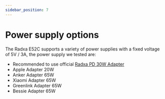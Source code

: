 ```yaml
---
sidebar_position: 7
---
```


# Power supply options

The Radxa E52C supports a variety of power supplies with a fixed voltage of 5V / 3A, the power supply we tested are:

- Recommended to use official [Radxa PD 30W Adapter](/accessories/pd_30w)
- Apple Adapter 20W
- Anker Adapter 65W
- Xiaomi Adapter 65W
- Greenlink Adapter 65W
- Bessie Adapter 65W
